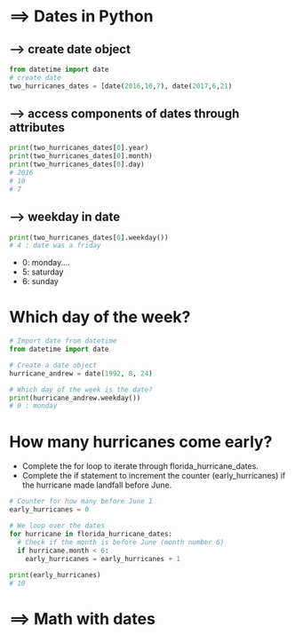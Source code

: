 # ==> Dates in Python
## --> create date object
```py
from datetime import date
# create date
two_hurricanes_dates = [date(2016,10,7), date(2017,6,21)
```
## --> access components of dates through attributes
```py
print(two_hurricanes_dates[0].year)
print(two_hurricanes_dates[0].month)
print(two_hurricanes_dates[0].day)
# 2016
# 10
# 7
```
## --> weekday in date
```py
print(two_hurricanes_dates[0].weekday())
# 4 : date was a friday
```
- 0: monday....
- 5: saturday
- 6: sunday
# Which day of the week?
```py
# Import date from datetime
from datetime import date

# Create a date object
hurricane_andrew = date(1992, 8, 24)

# Which day of the week is the date?
print(hurricane_andrew.weekday())
# 0 : monday
```
# How many hurricanes come early?
- Complete the for loop to iterate through florida_hurricane_dates.
- Complete the if statement to increment the counter (early_hurricanes) if the hurricane made landfall before June.
```py
# Counter for how many before June 1
early_hurricanes = 0

# We loop over the dates
for hurricane in florida_hurricane_dates:
  # Check if the month is before June (month number 6)
  if hurricane.month < 6:
    early_hurricanes = early_hurricanes + 1
    
print(early_hurricanes)
# 10
```
# ==> Math with dates
